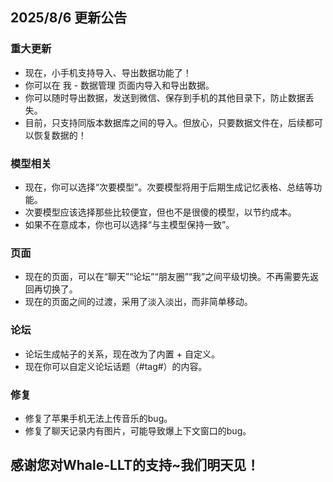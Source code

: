 ## 2025/8/6 更新公告
### 重大更新
- 现在，小手机支持导入、导出数据功能了！
- 你可以在 我 - 数据管理 页面内导入和导出数据。
- 你可以随时导出数据，发送到微信、保存到手机的其他目录下，防止数据丢失。
- 目前，只支持同版本数据库之间的导入。但放心，只要数据文件在，后续都可以恢复数据的！
### 模型相关
- 现在，你可以选择“次要模型”。次要模型将用于后期生成记忆表格、总结等功能。
- 次要模型应该选择那些比较便宜，但也不是很傻的模型，以节约成本。
- 如果不在意成本，你也可以选择“与主模型保持一致”。
### 页面
- 现在的页面，可以在“聊天”“论坛”“朋友圈”“我”之间平级切换。不再需要先返回再切换了。
- 现在的页面之间的过渡，采用了淡入淡出，而非简单移动。
### 论坛
- 论坛生成帖子的关系，现在改为了内置 + 自定义。
- 现在你可以自定义论坛话题（#tag#）的内容。
### 修复
- 修复了苹果手机无法上传音乐的bug。
- 修复了聊天记录内有图片，可能导致爆上下文窗口的bug。
## 感谢您对Whale-LLT的支持~我们明天见！